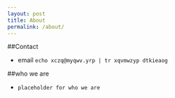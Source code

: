 ```yaml
---
layout: post
title: About
permalink: /about/
---
```


##Contact
- email `echo xczq@myqwv.yrp | tr xqvmwzyp dtkieaog`

##who we are
- `placeholder for who we are`
